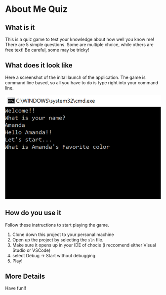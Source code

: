 # About Me Quiz

## What is it
This is a quiz game to test your knowledge about how well you know me!
There are 5 simple questions. Some are multiple choice, while others are free text!
Be careful, some may be tricky!


## What does it look like
Here a screenshot of the inital launch of the application. 
The game is command line based, so all you have to do is type right into your command line. 

![LabOneImaeg](Lab1Image.PNG)

## How do you use it
Follow these instructions to start playing the game. 

1. Clone down this project to your personal machine
2. Open up the project  by selecting the `sln` file. 
3. Make sure it opens up in your IDE of chocie (i reccomend either Visual Studio or VSCode)
4. select Debug -> Start without debugging
5. Play!

## More Details
Have fun!!
